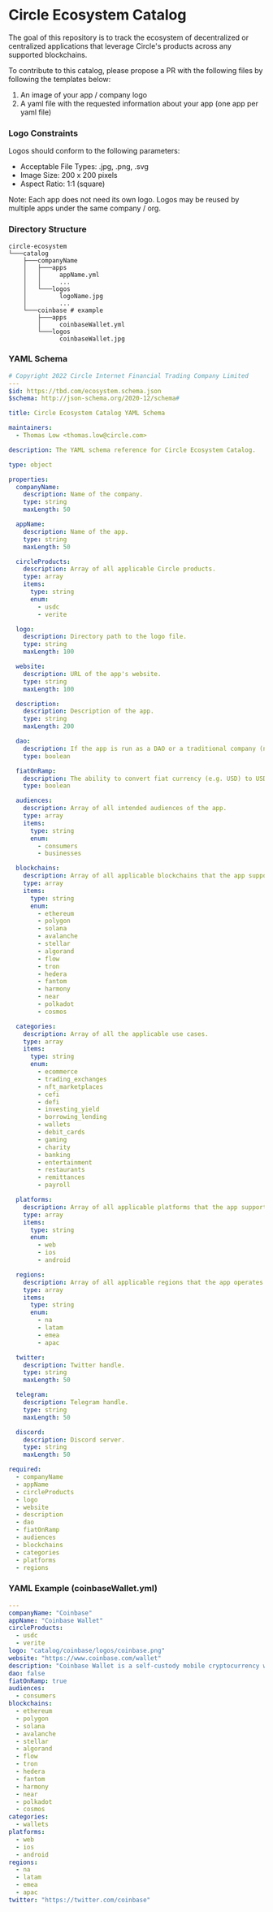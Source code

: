 # Circle Ecosystem Catalog

The goal of this repository is to track the ecosystem of decentralized or centralized applications that
leverage Circle's products across any supported blockchains.

To contribute to this catalog, please propose a PR with the following files by following the templates below:

1. An image of your app / company logo
2. A yaml file with the requested information about your app (one app per yaml file)

### Logo Constraints
Logos should conform to the following parameters:

- Acceptable File Types: .jpg, .png, .svg
- Image Size: 200 x 200 pixels
- Aspect Ratio: 1:1 (square)

Note: Each app does not need its own logo. Logos may be reused by multiple apps under the same company / org.

### Directory Structure
```
circle-ecosystem
└───catalog
    ├───companyName
    │   ├───apps
    │   │     appName.yml
    │   │     ...
    │   └───logos
    │         logoName.jpg
    │         ...
    └───coinbase # example
        ├───apps
        │     coinbaseWallet.yml
        └───logos
              coinbaseWallet.jpg
```

### YAML Schema
```yaml
# Copyright 2022 Circle Internet Financial Trading Company Limited
---
$id: https://tbd.com/ecosystem.schema.json
$schema: http://json-schema.org/2020-12/schema#

title: Circle Ecosystem Catalog YAML Schema

maintainers:
  - Thomas Low <thomas.low@circle.com>

description: The YAML schema reference for Circle Ecosystem Catalog.

type: object

properties:
  companyName:
    description: Name of the company.
    type: string
    maxLength: 50

  appName:
    description: Name of the app.
    type: string
    maxLength: 50

  circleProducts:
    description: Array of all applicable Circle products.
    type: array
    items:
      type: string
      enum:
        - usdc
        - verite

  logo:
    description: Directory path to the logo file.
    type: string
    maxLength: 100

  website:
    description: URL of the app's website.
    type: string
    maxLength: 100

  description:
    description: Description of the app.
    type: string
    maxLength: 200

  dao:
    description: If the app is run as a DAO or a traditional company (non-DAO).
    type: boolean

  fiatOnRamp:
    description: The ability to convert fiat currency (e.g. USD) to USDC within the app.
    type: boolean

  audiences:
    description: Array of all intended audiences of the app.
    type: array
    items:
      type: string
      enum:
        - consumers
        - businesses

  blockchains:
    description: Array of all applicable blockchains that the app supports.
    type: array
    items:
      type: string
      enum:
        - ethereum
        - polygon
        - solana
        - avalanche
        - stellar
        - algorand
        - flow
        - tron
        - hedera
        - fantom
        - harmony
        - near
        - polkadot
        - cosmos

  categories:
    description: Array of all the applicable use cases.
    type: array
    items:
      type: string
      enum:
        - ecommerce
        - trading_exchanges
        - nft_marketplaces
        - cefi
        - defi
        - investing_yield
        - borrowing_lending
        - wallets
        - debit_cards
        - gaming
        - charity
        - banking
        - entertainment
        - restaurants
        - remittances
        - payroll

  platforms:
    description: Array of all applicable platforms that the app supports.
    type: array
    items:
      type: string
      enum:
        - web
        - ios
        - android

  regions:
    description: Array of all applicable regions that the app operates in.
    type: array
    items:
      type: string
      enum:
        - na
        - latam
        - emea
        - apac

  twitter:
    description: Twitter handle.
    type: string
    maxLength: 50

  telegram:
    description: Telegram handle.
    type: string
    maxLength: 50

  discord:
    description: Discord server.
    type: string
    maxLength: 50

required:
  - companyName
  - appName
  - circleProducts
  - logo
  - website
  - description
  - dao
  - fiatOnRamp
  - audiences
  - blockchains
  - categories
  - platforms
  - regions
```

### YAML Example (coinbaseWallet.yml)
```yaml
---
companyName: "Coinbase"
appName: "Coinbase Wallet"
circleProducts:
  - usdc
  - verite
logo: "catalog/coinbase/logos/coinbase.png"
website: "https://www.coinbase.com/wallet"
description: "Coinbase Wallet is a self-custody mobile cryptocurrency wallet and Web3 dapp browser."
dao: false
fiatOnRamp: true
audiences:
  - consumers
blockchains:
  - ethereum
  - polygon
  - solana
  - avalanche
  - stellar
  - algorand
  - flow
  - tron
  - hedera
  - fantom
  - harmony
  - near
  - polkadot
  - cosmos
categories:
  - wallets
platforms:
  - web
  - ios
  - android
regions:
  - na
  - latam
  - emea
  - apac
twitter: "https://twitter.com/coinbase"
```
